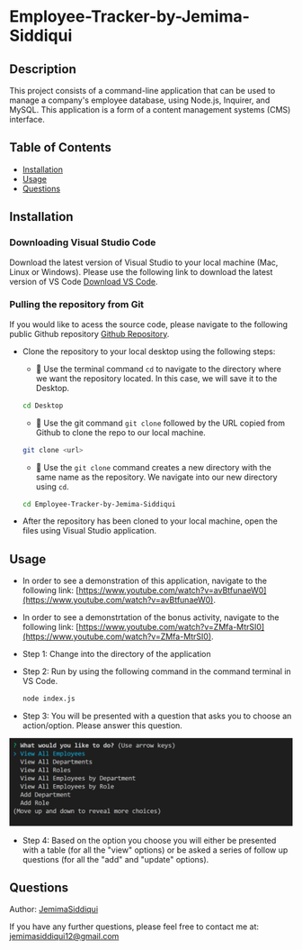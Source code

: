 # Employee-Tracker-by-Jemima-Siddiqui

## Description
This project consists of a command-line application that can be used to manage a company's employee database, using Node.js, Inquirer, and MySQL. This application is a form of a content management systems (CMS) interface. 

## Table of Contents
* [Installation](#installation)
* [Usage](#usage)
* [Questions](#questions)

## Installation

### Downloading Visual Studio Code 

 Download the latest version of Visual Studio to your local machine (Mac, Linux or Windows). Please use the following link to download the latest version of VS Code [Download VS Code](https://code.visualstudio.com/download). 

### Pulling the repository from Git 

If you would like to acess the source code, please navigate to the following public Github repository [Github Repository](https://github.com/JemimaSiddiqui/Employee-Tracker-by-Jemima-Siddiqui.git). 

* Clone the repository to your local desktop using the following steps:

  * 🔑 Use the terminal command `cd` to navigate to the directory where we want the repository located. In this case, we will save it to the Desktop. 

  ```bash
  cd Desktop
  ```

  * 🔑 Use the git command `git clone` followed by the URL copied from Github to clone the repo to our local machine.

  ```bash
  git clone <url>
  ```

  * 🔑 Use the `git clone` command creates a new directory with the same name as the repository. We navigate into our new directory using `cd`.

  ```bash
  cd Employee-Tracker-by-Jemima-Siddiqui
  ```
* After the repository has been cloned to your local machine, open the files using Visual Studio application. 

## Usage
* In order to see a demonstration of this application, navigate to the following link: [https://www.youtube.com/watch?v=avBtfunaeW0](https://www.youtube.com/watch?v=avBtfunaeW0). 
* In order to see a demonstrtation of the bonus activity, navigate to the following link: [https://www.youtube.com/watch?v=ZMfa-MtrSI0](https://www.youtube.com/watch?v=ZMfa-MtrSI0).

* Step 1: Change into the directory of the application 
* Step 2: Run by using the following command in the command terminal in VS Code. 

  ```bash
  node index.js 
  ```
* Step 3: You will be presented with a question that asks you to choose an action/option. Please answer this question. 

![Prompt for user input](./asset/first_prompt.png)

* Step 4: Based on the option you choose you will either be presented with a table (for all the "view" options) or be asked a series of follow up questions (for all the "add" and "update" options). 
    
## Questions
Author: [JemimaSiddiqui](https://github.com/JemimaSiddiqui)

If you have any further questions, please feel free to contact me at: [jemimasiddiqui12@gmail.com](mailto:jemimasiddiqui12@gmail.com)
